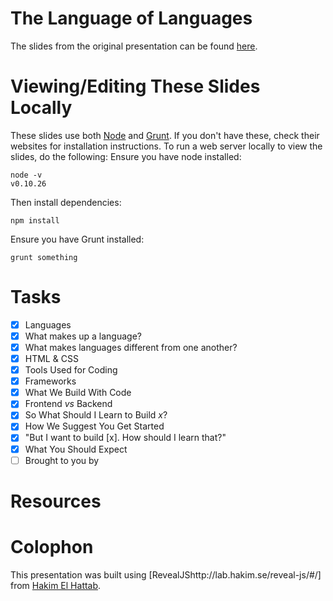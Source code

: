 The Language of Languages
======================

The slides from the original presentation can be found [here](http://helenvholmes.com/thelanguageoflanguages).

# Viewing/Editing These Slides Locally
These slides use both [Node]() and [Grunt](). If you don't have these, check their websites for installation instructions. To run a web server locally to view the slides, do the following:
Ensure you have node installed:

    node -v
    v0.10.26

Then install dependencies:

    npm install

Ensure you have Grunt installed:

    grunt something

# Tasks
- [x] Languages
- [x] What makes up a language?
- [x] What makes languages different from one another?
- [x] HTML & CSS
- [x] Tools Used for Coding
- [x] Frameworks
- [x] What We Build With Code
- [x] Frontend _vs_ Backend
- [x] So What Should I Learn to Build <em>x</em>?
- [x] How We Suggest You Get Started
- [x] "But I want to build [x]. How should I learn that?"
- [x] What You Should Expect
- [ ] Brought to you by

# Resources
<!-- Should we organize them by language? -->

# Colophon
This presentation was built using [RevealJShttp://lab.hakim.se/reveal-js/#/] from [Hakim El Hattab](http://hakim.se/).
